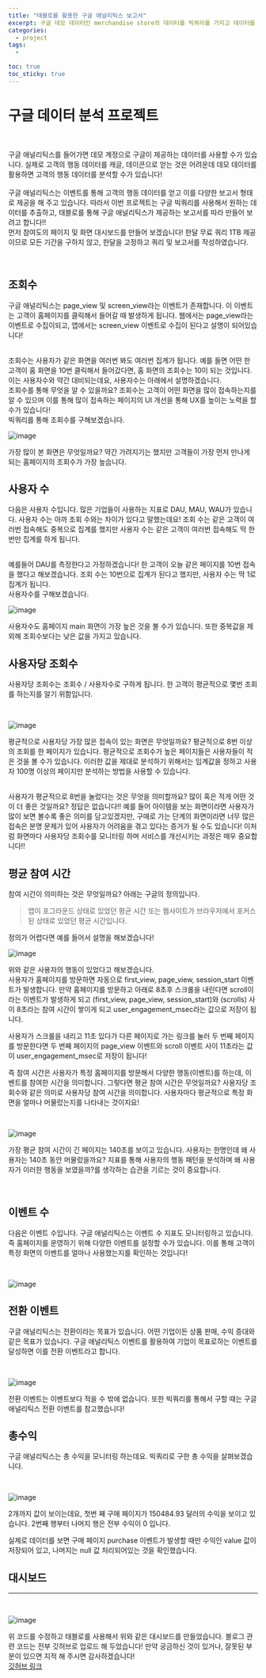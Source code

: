 ```yaml
---
title: "태블로를 활용한 구글 애널리틱스 보고서"
excerpt: 구글 데모 데이터인 merchandise store의 데이터를 빅쿼리를 가지고 데이터를 추출하고 태블로를 활용 해 구글 애널리틱스 보고서를 만들어보려고 합니다!
categories:
  - project
tags:
  - 

toc: true
toc_sticky: true
---
```


# 구글 데이터 분석 프로젝트
<br>

구글 애널리틱스를 들어가면 데모 계정으로 구글이 제공하는 데이터를 사용할 수가 있습니다. 실제로 고객의 행동 데이터를 캐글, 데이콘으로 얻는 것은 어려운데 데모 데이터를 활용하면 고객의 행동 데이터를 분석할 수가 있습니다!   
<br>
구글 애널리틱스는 이벤트를 통해 고객의 행동 데이터를 얻고 이를 다양한 보고서 형태로 제공을 해 주고 있습니다. 따라서 이번 프로젝트는 구글 빅쿼리를 사용해서 원하는 데이터를 추출하고, 태블로를 통해 구글 애널리틱스가 제공하는 보고서를 따라 만들어 보려고 합니다!!   
먼저 참여도의 페이지 및 화면 대시보드를 만들어 보겠습니다! 한달 무료 쿼리 1TB 제공이므로 모든 기간을 구하지 않고, 한달을 고정하고 쿼리 및 보고서를 작성하였습니다.

<br>

## 조회수
구글 애널리틱스는 page_view 및 screen_view라는 이벤트가 존재합니다. 이 이벤트는 고객이 홈페이지를 클릭해서 들어갈 때 발생하게 됩니다. 웹에서는 page_view라는 이벤트로 수집이되고, 앱에서는 screen_view 이벤트로 수집이 된다고 설명이 되어있습니다!   

<br>
조회수는 사용자가 같은 화면을 여러번 봐도 여러번 집계가 됩니다. 예를 들면 어떤 한 고객이 홈 화면을 10번 클릭해서 들어갔다면, 홈 화면의 조회수는 10이 되는 것입니다. 이는 사용자수와 약간 대비되는데요, 사용자수는 아래에서 설명하겠습니다.   

<br>
조회수를 통해 무엇을 알 수 있을까요? 조회수는 고객이 어떤 화면을 많이 접속하는지를 알 수 있으며 이를 통해 많이 접속하는 페이지의 UI 개선을 통해 UX를 높이는 노력을 할 수가 있습니다!   

<br>
빅쿼리를 통해 조회수를 구해보겠습니다.   

<br>

![image](https://github.com/wbin0718/google_analytics_dashboard/assets/104637982/32d4440b-3006-40d1-af9b-52c5a0c19b8b)

가장 많이 본 화면은 무엇일까요? 약간 가려지기는 했지만 고객들이 가장 먼저 만나게 되는 홈페이지의 조회수가 가장 높습니다.   

## 사용자 수

다음은 사용자 수입니다. 많은 기업들이 사용하는 지표로 DAU, MAU, WAU가 있습니다. 사용자 수는 아까 조회 수와는 차이가 있다고 말했는데요! 조회 수는 같은 고객이 여러번 접속해도 중복으로 집계를 했지만 사용자 수는 같은 고객이 여러번 접속해도 딱 한번만 집계를 하게 됩니다.   

<br>
예를들어 DAU를 측정한다고 가정하겠습니다! 한 고객이 오늘 같은 페이지를 10번 접속을 했다고 해보겠습니다. 조회 수는 10번으로 집계가 된다고 했지만, 사용자 수는 딱 1로 집계가 됩니다.   

<br>
사용자수를 구해보겠습니다.

<br>

![image](https://github.com/wbin0718/google_analytics_dashboard/assets/104637982/d98d06d4-3b28-49db-9586-68207ce0f91a)

사용자수도 홈페이지 main 화면이 가장 높은 것을 볼 수가 있습니다. 또한 중복값을 제외해 조회수보다는 낮은 값을 가지고 있습니다.
<br>

## 사용자당 조회수

사용자당 조회수는 조회수 / 사용자수로 구하게 됩니다. 한 고객이 평균적으로 몇번 조회를 하는지를 알기 위함입니다.   

<br>

![image](https://github.com/wbin0718/google_analytics_dashboard/assets/104637982/7107dc8b-f52c-4ce8-afbc-651e1618a27e)      

평균적으로 사용자당 가장 많은 접속이 있는 화면은 무엇일까요? 평균적으로 8번 이상의 조회를 한 페이지가 있습니다. 평균적으로 조회수가 높은 페이지들은 사용자들이 적은 것을 볼 수가 있습니다. 이러한 값을 제대로 분석하기 위해서는 임계값을 정하고 사용자 100명 이상의 페이지만 분석하는 방법을 사용할 수 있습니다.

<br>
사용자가 평균적으로 8번을 눌렀다는 것은 무엇을 의미할까요? 많이 혹은 적게 어떤 것이 더 좋은 것일까요? 정답은 없습니다!!    
예를 들어 아이템을 보는 화면이라면 사용자가 많이 보면 볼수록 좋은 의미를 담고있겠지만, 구매로 가는 단계의 화면이라면 너무 많은 접속은 분명 문제가 있어 사용자가 어려움을 겪고 있다는 증거가 될 수도 있습니다!      
이처럼 화면마다 사용자당 조회수를 모니터링 하며 서비스를 개선시키는 과정은 매우 중요합니다!!   

<br>

## 평균 참여 시간

참여 시간이 의미하는 것은 무엇일까요? 아래는 구글의 정의입니다.   
> 앱이 포그라운드 상태로 있었던 평균 시간 또는 웹사이트가 브라우저에서 포커스된 상태로 있었던 평균 시간입니다.

정의가 어렵다면 예를 들어서 설명을 해보겠습니다!   

![image](https://github.com/wbin0718/google_analytics_dashboard/assets/104637982/e481c02f-8652-4a61-b9b2-d3d4e2770e84)   

위와 같은 사용자의 행동이 있었다고 해보겠습니다.   
사용자가 홈페이지를 방문하면 자동으로 first_view, page_view, session_start 이벤트가 발생합니다. 만약 홈페이지를 방문하고 아래로 8초후 스크롤을 내린다면 scroll이라는 이벤트가 발생하게 되고 (first_view, page_view, session_start)와 (scrolls) 사이 8초라는 참여 시간이 쌓이게 되고 user_engagement_msec라는 값으로 저장이 됩니다.   

사용자가 스크롤을 내리고 11초 있다가 다른 페이지로 가는 링크를 눌러 두 번째 페이지를 방문한다면 두 번째 페이지의 page_view 이벤트와 scroll 이벤트 사이 11초라는 값이 user_engagement_msec로 저장이 됩니다!    

즉 참여 시간은 사용자가 특정 홈페이지를 방문해서 다양한 행동(이벤트)를 하는데, 이벤트를 참여한 시간을 의미합니다. 그렇다면 평균 참여 시간은 무엇일까요? 사용자당 조회수와 같은 의미로 사용자당 참여 시간을 의미합니다. 사용자마다 평균적으로 특정 화면을 얼마나 머물렀는지를 나타내는 것이지요!

<br>

![image](https://github.com/wbin0718/google_analytics_dashboard/assets/104637982/176c7f27-3659-4248-9c9c-80b03bdf5acd)

가장 평균 참여 시간이 긴 페이지는 140초를 보이고 있습니다. 사용자는 한명인데 왜 사용자는 140초 동안 머물렀을까요? 지표를 통해 사용자의 행동 패턴을 분석하며 왜 사용자가 이러한 행동을 보였을까?를 생각하는 습관을 기르는 것이 중요합니다.

<br>

## 이벤트 수

다음은 이벤트 수입니다. 구글 애널리틱스는 이벤트 수 지표도 모니터링하고 있습니다. 즉 홈페이지를 운영하기 위해 다양한 이벤트를 설정할 수가 있습니다. 이를 통해 고객이 특정 화면의 이벤트를 얼마나 사용했는지를 확인하는 것입니다!  

<br>

![image](https://github.com/wbin0718/google_analytics_dashboard/assets/104637982/fe9e69e5-79d9-46c7-8a2e-986c25c1eadd)  

## 전환 이벤트

구글 애널리틱스는 전환이라는 목표가 있습니다. 어떤 기업이든 상품 판매, 수익 증대와 같은 목표가 있습니다. 구글 애널리틱스 이벤트를 활용하여 기업이 목표로하는 이벤트를 달성하면 이를 전환 이벤트라고 합니다.

<br>

![image](https://github.com/wbin0718/google_analytics_dashboard/assets/104637982/f26d5f0a-e07e-4513-b120-939effd42293)

전환 이벤트는 이벤트보다 적을 수 밖에 없습니다. 또한 빅쿼리를 통해서 구할 때는 구글 애널리틱스 전환 이벤트를 참고했습니다!

## 총수익

구글 애널리틱스는 총 수익을 모니터링 하는데요. 빅쿼리로 구한 총 수익을 살펴보겠습니다.

<br>

![image](https://github.com/wbin0718/google_analytics_dashboard/assets/104637982/c082ccec-2234-43c8-aae7-8dd3d2cdd969)

2개까지 값이 보이는데요, 첫번 째 구매 페이지가 150484.93 달러의 수익을 보이고 있습니다. 2번째 행부터 나머지 행은 전부 수익이 0 입니다.   

실제로 데이터를 보면 구매 페이지 purchase 이벤트가 발생할 때만 수익인 value 값이 저장되어 있고, 나머지는 null 값 처리되어있는 것을 확인했습니다.

## 대시보드
<hr>
<br>

![image](https://github.com/wbin0718/google_analytics_dashboard/assets/104637982/7c2b4a45-ef2c-4763-bf79-6a325800cc1a)

위 코드를 수정하고 태블로를 사용해서 위와 같은 대시보드를 만들었습니다. 블로그 관련 코드는 전부 깃허브로 업로드 해 두었습니다!   만약 궁금하신 것이 있거나, 잘못된 부분이 있으면 지적 해 주시면 감사하겠습니다!   
[깃허브 링크](https://github.com/wbin0718/google_analytics_dashboard)